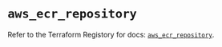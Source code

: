 # `aws_ecr_repository`

Refer to the Terraform Registory for docs: [`aws_ecr_repository`](https://registry.terraform.io/providers/hashicorp/aws/5.5.0/docs/resources/ecr_repository).
